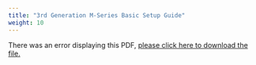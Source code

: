 ```yaml
---
title: "3rd Generation M-Series Basic Setup Guide"
weight: 10
---
```


<object data="https://www.truenas.com/docs/files/M-Series-G3-BSG3.1.pdf" type="application/pdf" width="95%" height="1000">
  There was an error displaying this PDF, <a href="https://www.truenas.com/docs/files/M-Series-G3-BSG3.1.pdf">please click here to download the file.</a>
</object>
